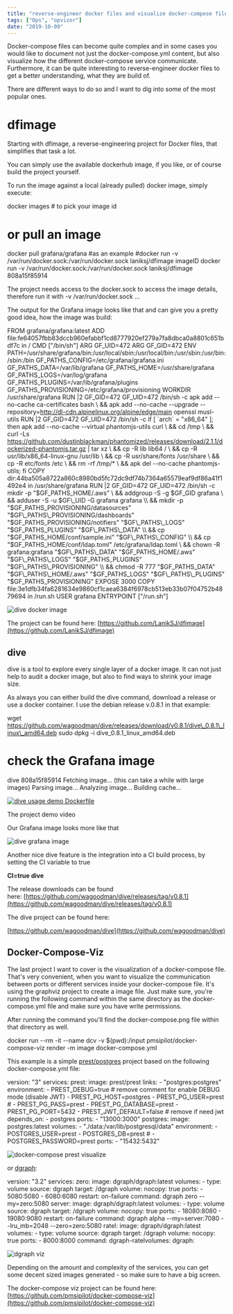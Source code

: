 ```yaml
---
title: "reverse-engineer docker files and visualize docker-compose files"
tags: ["Ops", "opvizor"]
date: "2019-10-09"
---
```


Docker-compose files can become quite complex and in some cases you would like to document not just the docker-compose.yml content, but also visualize how the different docker-compose service communicate. Furthermore, it can be quite interesting to reverse-engineer docker files to get a better understanding, what they are build of.

There are different ways to do so and I want to dig into some of the most popular ones.

# dfimage

Starting with dfimage, a reverse-engineering project for Docker files, that simplifies that task a lot.

You can simply use the available dockerhub image, if you like, or of course build the project yourself.

To run the image against a local (already pulled) docker image, simply execute:

docker images # to pick your image id
# or pull an image
docker pull grafana/grafana #as an example
#docker run -v /var/run/docker.sock:/var/run/docker.sock laniksj/dfimage imageID
docker run -v /var/run/docker.sock:/var/run/docker.sock laniksj/dfimage 808a15f85914

The project needs access to the docker.sock to access the image details, therefore run it with -v /var/run/docker.sock ...

The output for the Grafana image looks like that and can give you a pretty good idea, how the image was build:

FROM grafana/grafana:latest
ADD file:fe64057fbb83dccb960efabbf1cd8777920ef279a7fa8dbca0a8801c651bdf7c in /
CMD \["/bin/sh"\]
ARG GF\_UID=472
ARG GF\_GID=472
ENV PATH=/usr/share/grafana/bin:/usr/local/sbin:/usr/local/bin:/usr/sbin:/usr/bin:/sbin:/bin GF\_PATHS\_CONFIG=/etc/grafana/grafana.ini GF\_PATHS\_DATA=/var/lib/grafana GF\_PATHS\_HOME=/usr/share/grafana GF\_PATHS\_LOGS=/var/log/grafana GF\_PATHS\_PLUGINS=/var/lib/grafana/plugins GF\_PATHS\_PROVISIONING=/etc/grafana/provisioning
WORKDIR /usr/share/grafana
RUN |2 GF\_GID=472 GF\_UID=472 /bin/sh -c apk add --no-cache ca-certificates bash \\
    &&     apk add --no-cache --upgrade --repository=http://dl-cdn.alpinelinux.org/alpine/edge/main openssl musl-utils
RUN |2 GF\_GID=472 GF\_UID=472 /bin/sh -c if \[ \`arch\` = "x86\_64" \]; then       apk add --no-cache --virtual phantomjs-utils curl \\
    &&       cd /tmp \\
    &&       curl -Ls https://github.com/dustinblackman/phantomized/releases/download/2.1.1/dockerized-phantomjs.tar.gz | tar xz \\
    &&       cp -R lib lib64 / \\
    &&       cp -R usr/lib/x86\_64-linux-gnu /usr/lib \\
    &&       cp -R usr/share/fonts /usr/share \\
    &&       cp -R etc/fonts /etc \\
    &&       rm -rf /tmp/\* \\
    &&       apk del --no-cache phantomjs-utils;     fi
COPY dir:44ba505a8722a860c8980bd5fc72dc9df74b7364a65579eaf9df86a41f1492e4 in /usr/share/grafana
RUN |2 GF\_GID=472 GF\_UID=472 /bin/sh -c mkdir -p "$GF\_PATHS\_HOME/.aws" \\
    &&     addgroup -S -g $GF\_GID grafana \\
    &&     adduser -S -u $GF\_UID -G grafana grafana \\
    &&     mkdir -p "$GF\_PATHS\_PROVISIONING/datasources"              "$GF\_PATHS\_PROVISIONING/dashboards"              "$GF\_PATHS\_PROVISIONING/notifiers"              "$GF\_PATHS\_LOGS"              "$GF\_PATHS\_PLUGINS"              "$GF\_PATHS\_DATA" \\
    &&     cp "$GF\_PATHS\_HOME/conf/sample.ini" "$GF\_PATHS\_CONFIG" \\
    &&     cp "$GF\_PATHS\_HOME/conf/ldap.toml" /etc/grafana/ldap.toml \\
    &&     chown -R grafana:grafana "$GF\_PATHS\_DATA" "$GF\_PATHS\_HOME/.aws" "$GF\_PATHS\_LOGS" "$GF\_PATHS\_PLUGINS" "$GF\_PATHS\_PROVISIONING" \\
    &&     chmod -R 777 "$GF\_PATHS\_DATA" "$GF\_PATHS\_HOME/.aws" "$GF\_PATHS\_LOGS" "$GF\_PATHS\_PLUGINS" "$GF\_PATHS\_PROVISIONING"
EXPOSE 3000
COPY file:3e1dfb34fa6281634e9860cf1caea6384f6978cb513eb33b07f04752b4879694 in /run.sh
USER grafana
ENTRYPOINT \["/run.sh"\]

![dive docker image](/images/blog/dive.png)

The project can be found here: [https://github.com/LanikSJ/dfimage](https://github.com/LanikSJ/dfimage)

## dive

dive is a tool to explore every single layer of a docker image. It can not just help to audit a docker image, but also to find ways to shrink your image size.

As always you can either build the dive command, download a release or use a docker container. I use the debian release v.0.8.1 in that example:

wget https://github.com/wagoodman/dive/releases/download/v0.8.1/dive\_0.8.1\_linux\_amd64.deb
sudo dpkg -i dive\_0.8.1\_linux\_amd64.deb
# check the Grafana image
dive 808a15f85914
Fetching image... (this can take a while with large images)
Parsing image...
Analyzing image...
Building cache...

[![dive usage demo Dockerfile](/images/blog/dive-demo.gif)](https://github.com/wagoodman/dive)

The project demo video

Our Grafana image looks more like that 

![dive grafana image](/images/blog/dive-command.png)

Another nice dive feature is the integration into a CI build process, by setting the CI variable to true

**CI=true dive <your-image>**

The release downloads can be found here: [https://github.com/wagoodman/dive/releases/tag/v0.8.1](https://github.com/wagoodman/dive/releases/tag/v0.8.1)

The dive project can be found here:

[https://github.com/wagoodman/dive](https://github.com/wagoodman/dive)

## Docker-Compose-Viz

The last project I want to cover is the visualization of a docker-compose file. That's very convenient, when you want to visualize the communication between ports or different services inside your docker-compose file. It's using the graphviz project to create a image file. Just make sure, you're running the following command within the same directory as the docker-compose.yml file and make sure you have write permissions. 

After running the command you'll find the docker-compose.png file within that directory as well.

docker run --rm -it --name dcv -v $(pwd):/input pmsipilot/docker-compose-viz render -m image docker-compose.yml

This example is a simple [prest/postgres](https://github.com/prest/prest) project based on the following docker-compose.yml file:

version: "3"
services:
    prest:
        image: prest/prest
        links:
            - "postgres:postgres"
        environment:
            - PREST\_DEBUG=true # remove comment for enable DEBUG mode (disable JWT)
            - PREST\_PG\_HOST=postgres
            - PREST\_PG\_USER=prest
            # - PREST\_PG\_PASS=prest
            - PREST\_PG\_DATABASE=prest
            - PREST\_PG\_PORT=5432
            - PREST\_JWT\_DEFAULT=false # remove if need jwt
        depends\_on:
            - postgres
        ports:
            - "13000:3000"
    postgres:
        image: postgres:latest
        volumes:
            - "./data:/var/lib/postgresql/data"
        environment:
            - POSTGRES\_USER=prest
            - POSTGRES\_DB=prest
            # - POSTGRES\_PASSWORD=prest
        ports:
            - "15432:5432"

![docker-compose prest visualize](/images/blog/docker-compose-viz-prest.png)

or [dgraph](https://github.com/dgraph-io/dgraph):

version: "3.2"
services:
  zero:
    image: dgraph/dgraph:latest
    volumes:
      - type: volume
        source: dgraph
        target: /dgraph
        volume:
          nocopy: true
    ports:
      - 5080:5080
      - 6080:6080
    restart: on-failure
    command: dgraph zero --my=zero:5080
  server:
    image: dgraph/dgraph:latest
    volumes:
      - type: volume
        source: dgraph
        target: /dgraph
        volume:
          nocopy: true
    ports:
      - 18080:8080
      - 19080:9080
    restart: on-failure
    command: dgraph alpha --my=server:7080 --lru\_mb=2048 --zero=zero:5080
  ratel:
    image: dgraph/dgraph:latest
    volumes:
      - type: volume
        source: dgraph
        target: /dgraph
        volume:
          nocopy: true
    ports:
      - 8000:8000
    command: dgraph-ratelvolumes:
  dgraph:

![dgraph viz](/images/blog/docker-compose.png)

Depending on the amount and complexity of the services, you can get some decent sized images generated - so make sure to have a big screen. 

The docker-compose viz project can be found here: [https://github.com/pmsipilot/docker-compose-viz](https://github.com/pmsipilot/docker-compose-viz)
